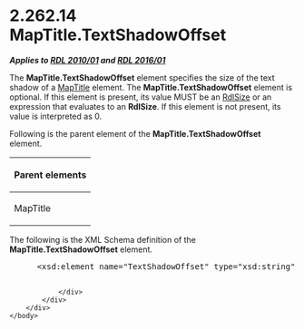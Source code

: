 <html dir="LTR" xmlns:mshelp="http://msdn.microsoft.com/mshelp" xmlns:ddue="http://ddue.schemas.microsoft.com/authoring/2003/5" xmlns:xlink="http://www.w3.org/1999/xlink" xmlns:tool="http://www.microsoft.com/tooltip">
    <head>
        <meta http-equiv="Content-Type" content="text/html; CHARSET=utf-8"></meta>
        <meta name="save" content="history"></meta>
        <title>2.262.14 MapTitle.TextShadowOffset</title>
        <xml>
            <mshelp:toctitle title="2.262.14 MapTitle.TextShadowOffset"></mshelp:toctitle>
            <mshelp:rltitle title="[MS-RDL]: MapTitle.TextShadowOffset"></mshelp:rltitle>
            <mshelp:keyword index="A" term="62bb8d77-6427-447e-82ca-a5531153c1bb"></mshelp:keyword>
            <mshelp:attr name="DCSext.ContentType" value="open specification"></mshelp:attr>
            <mshelp:attr name="AssetID" value="62bb8d77-6427-447e-82ca-a5531153c1bb"></mshelp:attr>
            <mshelp:attr name="TopicType" value="kbRef"></mshelp:attr>
            <mshelp:attr name="DCSext.Title" value="[MS-RDL]: MapTitle.TextShadowOffset" />
        </xml>
    </head>
    <body>
        <div id="header">
            <h1 class="heading">2.262.14 MapTitle.TextShadowOffset</h1>
        </div>
        <div id="mainSection">
            <div id="mainBody">
                <div id="allHistory" class="saveHistory"></div>
                <div id="sectionSection0" class="section" name="collapseableSection">
                    

<p><b><i>Applies to </i></b><a href="3428e690-a348-4ec7-8a6a-8efb42d2cdee.html"><b><i>RDL 2010/01</i></b></a><b><i>
and </i></b><a href="52ce3983-2bfc-4e72-9359-42aaf5fe4509.html"><b><i>RDL 2016/01</i></b></a></p>

<p>The <b>MapTitle.TextShadowOffset</b> element specifies the
size of the text shadow of a <a href="9b8a7ec3-44b5-46d8-bdca-cb99308fa1f9.html">MapTitle</a>
element. The <b>MapTitle.TextShadowOffset</b> element is optional. If this
element is present, its value MUST be an <a href="b40c092e-4fe5-4f7b-a0bf-c98df1361c90.html">RdlSize</a> or an expression
that evaluates to an <b>RdlSize</b>. If this element is not present, its value
is interpreted as 0.</p>

<p>Following is the parent element of the <b>MapTitle.TextShadowOffset</b>
element.</p>

<table>
 <thead>
  <tr>
   <th>
   <p>Parent elements</p>
   </th>
  </tr>
 </thead>
 <tr>
  <td>
  <p>MapTitle</p>
  </td>
 </tr>
</table>

<p>The following is the XML Schema definition of the <b>MapTitle.TextShadowOffset</b>
element.           </p>

<dl>
<dd>
<div><pre> &lt;xsd:element name=&quot;TextShadowOffset&quot; type=&quot;xsd:string&quot; minOccurs=&quot;0&quot; /&gt;
  
</pre></div>
</dd></dl>


                </div>
            </div>
        </div>
    </body>
</html>